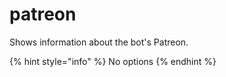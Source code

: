 # patreon

Shows information about the bot's Patreon.

{% hint style="info" %}
No options
{% endhint %}
